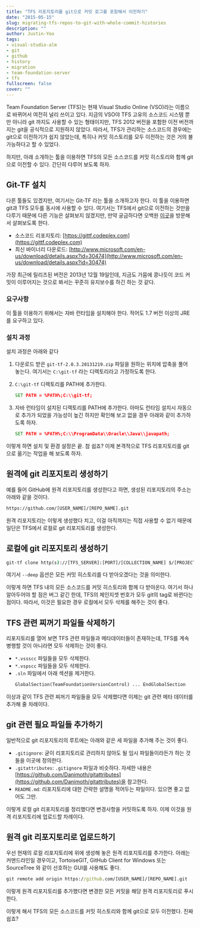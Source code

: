 ```yaml
---
title: "TFS 리포지토리를 git으로 커밋 로그를 포함해서 이전하기"
date: "2015-05-15"
slug: migrating-tfs-repos-to-git-with-whole-commit-histories
description: ""
author: Justin-Yoo
tags:
- visual-studio-alm
- git
- github
- history
- migration
- team-foundation-server
- tfs
fullscreen: false
cover: ""
---
```


Team Foundation Server (TFS)는 현재 Visual Studio Online (VSO)라는 이름으로 바뀌어서 여전히 널리 쓰이고 있다. 지금의 VSO야 TFS 고유의 소스코드 시스템 뿐만 아니라 git 까지도 사용할 수 있는 형태이지만, TFS 2012 버전을 포함한 이전 버전까지는 git을 공식적으로 지원하지 않았다. 따라서, TFS가 관리하는 소스코드의 경우에는 git으로 이전하기가 쉽지 않았는데, 특히나 커밋 히스토리를 모두 이전하는 것은 거의 불가능하다고 할 수 있었다.

하지만, 아래 소개하는 툴을 이용하면 TFS의 모든 소스코드를 커밋 히스토리와 함께 git으로 이전할 수 있다. 간단히 다루어 보도록 하자.

## Git-TF 설치

다른 툴들도 있겠지만, 여기서는 Git-TF 라는 툴을 소개하고자 한다. 이 툴을 이용하면 git과 TFS 모두를 동시에 사용할 수 있다. 여기서는 TFS에서 git으로 이전하는 것만을 다루기 때문에 다른 기능은 살펴보지 않겠지만, 만약 궁금하다면 오백원 [이곳](https://gittf.codeplex.com)을 방문해서 살펴보도록 한다.

- 소스코드 리포지토리: [https://gittf.codeplex.com](https://gittf.codeplex.com)
- 최신 바이너리 다운로드: [http://www.microsoft.com/en-us/download/details.aspx?id=30474](http://www.microsoft.com/en-us/download/details.aspx?id=30474)

가장 최근에 릴리즈된 버전은 2013년 12월 19일인데, 지금도 가뭄에 콩나듯이 코드 커밋이 이루어지는 것으로 봐서는 꾸준히 유지보수를 하긴 하는 것 같다.

### 요구사항

이 툴을 이용하기 위해서는 자바 런타임을 설치해야 한다. 적어도 1.7 버전 이상의 JRE를 요구하고 있다.

### 설치 과정

설치 과정은 아래와 같다

1. 다운로드 받은 `git-tf-2.0.3.20131219.zip` 파일을 원하는 위치에 압축을 풀어 놓는다. 여기서는 `C:\git-tf` 라는 디렉토리라고 가정하도록 한다.
2. `C:\git-tf` 디렉토리를 PATH에 추가한다.
    ```bat
    SET PATH = %PATH%;C:\\git-tf;
    ```

3. 자바 런타임이 설치된 디렉토리를 PATH에 추가한다. 아마도 런타임 설치시 자동으로 추가가 되었을 가능성이 높긴 하지만 확인해 보고 없을 경우 아래와 같이 추가하도록 하자.
    ```bat
    SET PATH = %PATH%;C:\\ProgramData\\Oracle\\Java\\javapath;
    ```


이렇게 하면 설치 및 환경 설정은 끝. 참 쉽죠? 이제 본격적으로 TFS 리포지토리를 git으로 옮기는 작업을 해 보도록 하자.

## 원격에 git 리포지토리 생성하기

예를 들어 GitHub에 원격 리포지토리를 생성한다고 하면, 생성된 리포지토리의 주소는 아래와 같을 것이다.

```bat
https://github.com/[USER_NAME]/[REPO_NAME].git

```

원격 리포지토리는 이렇게 생성했다 치고, 이걸 아직까지는 직접 사용할 수 없기 때문에 일단은 TFS에서 로컬로 git 리포지토리를 생성한다.

## 로컬에 git 리포지토리 생성하기

```bat
git-tf clone http(s)://[TFS_SERVER]:[PORT]/[COLLECTION_NAME] $/[PROJECT_NAME]/[BRANCH_NAME] --deep

```

여기서 `--deep` 옵션은 모든 커밋 히스토리를 다 받아오겠다는 것을 의미한다.

이렇게 하면 TFS 내의 모든 소스코드를 커밋 히스토리와 함께 다 받아온다. 여기서 하나 알아두어야 할 점은 버그 같긴 한데, TFS의 체인지셋 번호가 모두 git의 tag로 바뀐다는 점이다. 따라서, 이것은 필요한 경우 로컬에서 모두 삭제를 해주는 것이 좋다.

## TFS 관련 찌꺼기 파일들 삭제하기

리포지토리를 열어 보면 TFS 관련 파일들과 메타데이터들이 존재하는데, TFS를 계속 병행할 것이 아니라면 모두 삭제하는 것이 좋다.

- `*.vssscc` 파일들을 모두 삭제한다.
- `*.vspscc` 파일들을 모두 삭제한다.
- `.sln` 파일에서 아래 섹션을 제거한다.
    ```bat
    GlobalSection(TeamFoundationVersionControl) ... EndGlobalSection
    ```

이상과 같이 TFS 관련 찌꺼기 파일들을 모두 삭제했다면 이제는 git 관련 메타 데이터를 추가해 줄 차례이다.

## git 관련 필요 파일들 추가하기

일반적으로 git 리포지토리의 루트에는 아래와 같은 세 파일을 추가해 주는 것이 좋다.

- `.gitignore`: 굳이 리포지토리로 관리하지 않아도 될 임시 파일들이라든가 하는 것들을 이곳에 정의한다.
- `.gitattributes`: `.gitignore` 파일과 비슷하다. 자세한 내용은 [https://github.com/Danimoth/gitattributes](https://github.com/Danimoth/gitattributes)을 참고한다.
- `README.md`: 리포지토리에 대한 간략한 설명을 적어두는 파일이다. 있으면 좋고 없어도 그만.

이렇게 로컬 git 리포지토리를 정리했다면 변경사항을 커밋하도록 하자. 이제 이것을 원격 리포지토리에 업로드할 차례이다.

## 원격 git 리포지토리로 업로드하기

우선 현재의 로컬 리포지토리에 위에 생성해 놓은 원격 리포지토리를 추가한다. 아래는 커맨드라인일 경우이고, TortoiseGIT, GitHub Client for Windows 또는 SourceTree 와 같이 선호하는 GUI를 사용해도 좋다.

```bat
git remote add origin https://github.com/[USER_NAME]/[REPO_NAME].git

```

이렇게 원격 리포지토리를 추가했다면 변경한 모든 커밋을 해당 원격 리포지토리로 푸시한다.

이렇게 해서 TFS의 모든 소스코드를 커밋 히스토리와 함께 git으로 모두 이전했다. 진짜 쉽죠?
